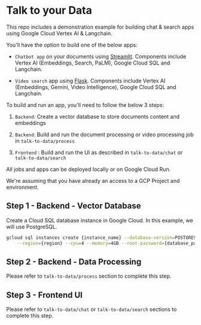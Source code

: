 # Talk to your Data

This repo includes a demonstration example for building chat & search apps using Google Cloud Vertex AI & Langchain. 

You'll have the option to build one of the below apps:

- `Chatbot app` on your documents using [Streamlit](https://streamlit.io/). Components include Vertex AI (Embeddings, Search, PaLM), Google Cloud SQL and Langchain.

- `Video search` app using [Flask](https://flask.palletsprojects.com/en/3.0.x/). Components include Vertex AI (Embeddings, Gemini, Video Intelligence), Google Cloud SQL and Langchain.

To build and run an app, you'll need to follow the below 3 steps:

1.  `Backend`: Create a vector database to store documents content and embeddings

2.  `Backend`: Build and run the document processing or video processing job in `talk-to-data/process`

3.  `Frontend` : Build and run the UI as described in `talk-to-data/chat` or `talk-to-data/search`


All jobs and apps can be deployed locally or on Google Cloud Run. 

We're assuming that you have already an access to a GCP Project and environment.


## Step 1 - Backend - Vector Database

Create a Cloud SQL database instance in Google Cloud. In this example, we will use PostgreSQL.

```bash
gcloud sql instances create {instance_name} --database-version=POSTGRES_15 \
    --region={region} --cpu=4 --memory=4GB --root-password={database_password}
```

## Step 2 - Backend - Data Processing

Please refer to `talk-to-data/process` section to complete this step. 
 

## Step 3 - Frontend UI

Please refer to `talk-to-data/chat` 
or `talk-to-data/search` 
sections to complete this step. 


